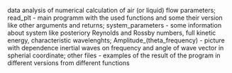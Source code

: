 data analysis of numerical calculation of air (or liquid) flow parameters;
read_plt - main programm with the used functions and some their version like other arguments and returns;
system_parameters - some information about system like posteriory Reynolds and Rossby numbers, full kinetic energy, characteristic wavelenghts;
Amplitude_(theta_frequency) - picture with dependence inertial waves on frequency and angle of wave vector in spherial coordinate;
other files - examples of the result of the program in different versions from different functions
